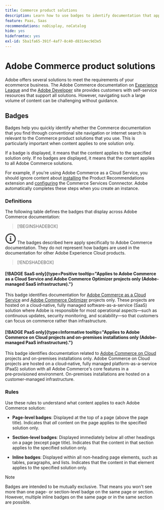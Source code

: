 ```yaml
---
title: Commerce product solutions
description: Learn how to use badges to identify documentation that applies to different Adobe Commerce solutions (SaaS, PaaS, on-premises).
feature: Paas, Saas
recommendations: noDisplay, noCatalog
hide: yes
hidefromtoc: yes
exl-id: 5ba1fa65-391f-4af7-8c40-d8314ec9d3e5
---
```

# Adobe Commerce product solutions

Adobe offers several solutions to meet the requirements of your ecommerce business. The Adobe Commerce documentation on [Experience League](https://experienceleague.adobe.com/en/docs/commerce) and the [Adobe Developer](https://developer.adobe.com/commerce/docs/) site provides customers with self-service resources that support all solutions. However, navigating such a large volume of content can be challenging without guidance.

## Badges

Badges help you quickly identify whether the Commerce documentation that you find through conventional site navigation or internet search is relevant to the Commerce product solutions that you use. This is particularly important when content applies to one solution only.

If a badge is displayed, it means that the content applies to the specified solution only. If no badges are displayed, it means that the content applies to all Adobe Commerce solutions.

For example, if you're using Adobe Commerce as a Cloud Service, you should ignore content about [installing](../product-recommendations/install-configure.md#install-product-recommendations) the Product Recommendations extension and [configuring](../product-recommendations/install-configure.md#configure-product-recommendations) the Commerce Services Connnector. Adobe automatically completes these steps when you create an instance.

### Definitions

The following table defines the badges that display across Adobe Commerce documentation:

>[!BEGINSHADEBOX]

![info](../cloud-service/assets/Smock_InfoOutline_18_N.svg) The badges described here apply specifically to Adobe Commerce documentation. They do not represent how badges are used in the documentation for other Adobe Experience Cloud products.

>[!ENDSHADEBOX]

#### [!BADGE SaaS only]{type=Positive tooltip="Applies to Adobe Commerce as a Cloud Service and Adobe Commerce Optimizer projects only (Adobe-managed SaaS infrastructure)."}

This badge identifies documentation for [Adobe Commerce as a Cloud Service](../cloud-service/overview.md) and [Adobe Commerce Optimizer](../optimizer/overview.md) projects only. These projects are hosted on a cloud‑native, fully managed software-as-a-service (SaaS) solution where Adobe is responsible for most operational aspects—such as continuous updates, security monitoring, and scalability—so that customers can focus on commerce rather than infrastructure.

#### [!BADGE PaaS only]{type=Informative tooltip="Applies to Adobe Commerce on Cloud projects and on-premises installations only (Adobe-managed PaaS infrastructure)."}

This badge identifies documentation related to [Adobe Commerce on Cloud](https://experienceleague.adobe.com/en/docs/commerce-on-cloud/user-guide/overview) projects and on-premises installations only. Adobe Commerce on Cloud projects are hosted on a cloud‑native, fully managed platform-as-a-service (PaaS) solution with all Adobe Commerce's core features in a pre‑provisioned environment. On-premises installations are hosted on a customer-managed infrastructure.

### Rules

Use these rules to understand what content applies to each Adobe Commerce solution:

- **Page-level badges**: Displayed at the top of a page (above the page title). Indicates that _all_ content on the page applies to the specified solution only.

- **Section-level badges**: Displayed immediately below all other headings on a page (except page title). Indicates that the content in that section applies to the specified solution only.

- **Inline badges**: Displayed within all non-heading page elements, such as tables, paragraphs, and lists. Indicates that the content in that element applies to the specified solution only.

>[!NOTE]
>
>Badges are intended to be mutually exclusive. That means you won't see more than one page- or section-level badge on the same page or section. However, multiple inline badges on the same page or in the same section are possible.
